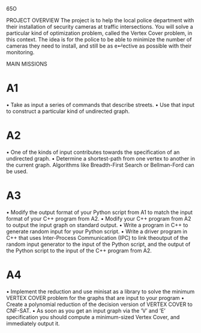 65O

PROJECT OVERVIEW
The project is to help the local police department with their installation of security cameras at traffic intersections. You will solve a particular kind of optimization problem, called the Vertex Cover problem, in this context. The idea is for the police to be able to minimize the number of cameras they need to install, and still be as e↵ective as possible with their monitoring.


MAIN MISSIONS
# A1
• Take as input a series of commands that describe streets.
• Use that input to construct a particular kind of undirected graph.
# A2
• One of the kinds of input contributes towards the specification of an undirected graph.
• Determine a shortest-path from one vertex to another in the current graph. Algorithms like Breadth-First Search or Bellman-Ford can be used.
# A3
• Modify the output format of your Python script from A1 to match the input format of your C++ program from A2.
• Modify your C++ program from A2 to output the input graph on standard output.
• Write a program in C++ to generate random input for your Python script.
• Write a driver program in C++ that uses Inter-Process Communication (IPC) to link theoutput of the random input generator to the input of the Python script, and the output of the Python script to the input of the C++ program from A2.
# A4
• Implement the reduction and use minisat as a library to solve the minimum VERTEX COVER problem for the graphs that are input to your program
• Create a polynomial reduction of the decision version of VERTEX COVER to CNF-SAT.
• As soon as you get an input graph via the ’V’ and ’E’ specification you should compute a minimum-sized Vertex Cover, and immediately output it.
